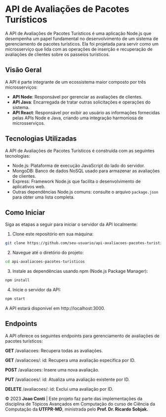 # API de Avaliações de Pacotes Turísticos

A API de Avaliações de Pacotes Turísticos é uma aplicação Node.js que desempenha um papel fundamental no desenvolvimento de um sistema de gerenciamento de pacotes turísticos. Ela foi projetada para servir como um microsserviço que lida com as operações de inserção e recuperação de avaliações de clientes sobre os passeios turísticos.

## Visão Geral

A API é parte integrante de um ecossistema maior composto por três microsserviços:

- **API Node**: Responsável por gerenciar as avaliações de clientes.
- **API Java**: Encarregada de tratar outras solicitações e operações do sistema.
- **API React**: Responsável por exibir ao usuário as informações fornecidas pelas APIs Node e Java, criando uma integração harmoniosa de microsserviços.

## Tecnologias Utilizadas

A API de Avaliações de Pacotes Turísticos é construída com as seguintes tecnologias:

- Node.js: Plataforma de execução JavaScript do lado do servidor.
- MongoDB: Banco de dados NoSQL usado para armazenar as avaliações de clientes.
- Express: Framework Node.js que facilita o desenvolvimento de aplicativos web.
- Outras dependências Node.js comuns: consulte o arquivo `package.json` para obter uma lista completa.

## Como Iniciar

Siga as etapas a seguir para iniciar o servidor da API localmente:

1. Clone este repositório em sua máquina:
```bash
git clone https://github.com/seu-usuario/api-avaliacoes-pacotes-turisticos.git
```
2. Navegue até o diretório do projeto:
```bash
cd api-avaliacoes-pacotes-turisticos
```
3. Instale as dependências usando npm (Node.js Package Manager):
```bash
npm install
```
4. Inicie o servidor da API:
```bash
npm start
```
	
A API estará disponível em http://localhost:3000.

## Endpoints
A API oferece os seguintes endpoints para gerenciamento de avaliações de pacotes turísticos:

**GET** /avaliacoes: Recupera todas as avaliações.

**GET** /avaliacoes/: id: Recupera uma avaliação específica por ID.

**POST** /avaliacoes: Insere uma nova avaliação.

**PUT** /avaliacoes/: id: Atualiza uma avaliação existente por ID.

**DELETE** /avaliacoes/: id: Exclui uma avaliação por ID.

© 2023 **Joao Conti** | Este projeto faz parte das implementações da disciplina de Tópicos Avançados em Computação do curso de Ciência da Computação da **UTFPR-MD**, ministrada pelo **Prof. Dr. Ricardo Sobjak.**